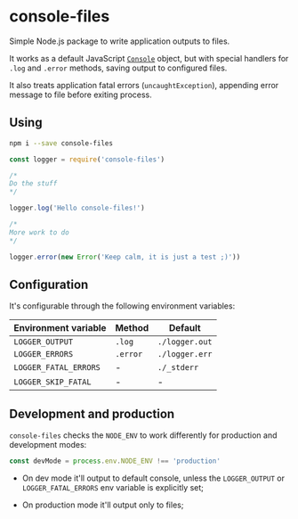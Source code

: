 # console-files

Simple Node.js package to write application outputs to files.

It works as a default JavaScript
[`Console`](https://developer.mozilla.org/en-US/docs/Web/API/Console) object,
but with special handlers for `.log` and `.error` methods,
saving output to configured files.

It also treats application fatal errors
(`uncaughtException`), appending error message to file
before exiting process.

## Using

```bash
npm i --save console-files
```

```js
const logger = require('console-files')

/*
Do the stuff
*/

logger.log('Hello console-files!')

/*
More work to do
*/

logger.error(new Error('Keep calm, it is just a test ;)'))
```

## Configuration

It's configurable through the following
environment variables:

Environment variable  | Method   | Default
---                   | ---      | ---
`LOGGER_OUTPUT`       | `.log`   | `./logger.out`
`LOGGER_ERRORS`       | `.error` | `./logger.err`
`LOGGER_FATAL_ERRORS` | -        | `./_stderr`
`LOGGER_SKIP_FATAL`   | -        | -

## Development and production

`console-files` checks the `NODE_ENV`
to work differently for production and development modes:

```js
const devMode = process.env.NODE_ENV !== 'production'
```

- On dev mode it'll output to default console,
unless the `LOGGER_OUTPUT` or `LOGGER_FATAL_ERRORS`
env variable is explicitly set;

- On production mode it'll output only to files;
